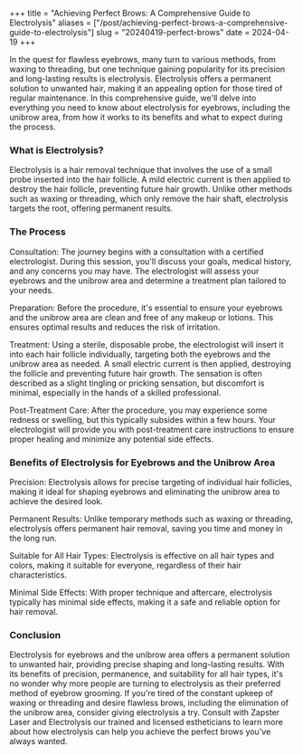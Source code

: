 +++
title = "Achieving Perfect Brows: A Comprehensive Guide to Electrolysis"
aliases = ["/post/achieving-perfect-brows-a-comprehensive-guide-to-electrolysis"]
slug = "20240419-perfect-brows"
date = 2024-04-19
+++

In the quest for flawless eyebrows, many turn to various methods, from waxing to threading, but one technique gaining popularity for its precision and long-lasting results is electrolysis. Electrolysis offers a permanent solution to unwanted hair, making it an appealing option for those tired of regular maintenance. In this comprehensive guide, we'll delve into everything you need to know about electrolysis for eyebrows, including the unibrow area, from how it works to its benefits and what to expect during the process.

### What is Electrolysis?

Electrolysis is a hair removal technique that involves the use of a small probe inserted into the hair follicle. A mild electric current is then applied to destroy the hair follicle, preventing future hair growth. Unlike other methods such as waxing or threading, which only remove the hair shaft, electrolysis targets the root, offering permanent results.

### The Process

Consultation: The journey begins with a consultation with a certified electrologist. During this session, you'll discuss your goals, medical history, and any concerns you may have. The electrologist will assess your eyebrows and the unibrow area and determine a treatment plan tailored to your needs.

Preparation: Before the procedure, it's essential to ensure your eyebrows and the unibrow area are clean and free of any makeup or lotions. This ensures optimal results and reduces the risk of irritation.

Treatment: Using a sterile, disposable probe, the electrologist will insert it into each hair follicle individually, targeting both the eyebrows and the unibrow area as needed. A small electric current is then applied, destroying the follicle and preventing future hair growth. The sensation is often described as a slight tingling or pricking sensation, but discomfort is minimal, especially in the hands of a skilled professional.

Post-Treatment Care: After the procedure, you may experience some redness or swelling, but this typically subsides within a few hours. Your electrologist will provide you with post-treatment care instructions to ensure proper healing and minimize any potential side effects.

### Benefits of Electrolysis for Eyebrows and the Unibrow Area

Precision: Electrolysis allows for precise targeting of individual hair follicles, making it ideal for shaping eyebrows and eliminating the unibrow area to achieve the desired look.

Permanent Results: Unlike temporary methods such as waxing or threading, electrolysis offers permanent hair removal, saving you time and money in the long run.

Suitable for All Hair Types: Electrolysis is effective on all hair types and colors, making it suitable for everyone, regardless of their hair characteristics.

Minimal Side Effects: With proper technique and aftercare, electrolysis typically has minimal side effects, making it a safe and reliable option for hair removal.

### Conclusion

Electrolysis for eyebrows and the unibrow area offers a permanent solution to unwanted hair, providing precise shaping and long-lasting results. With its benefits of precision, permanence, and suitability for all hair types, it's no wonder why more people are turning to electrolysis as their preferred method of eyebrow grooming. If you're tired of the constant upkeep of waxing or threading and desire flawless brows, including the elimination of the unibrow area, consider giving electrolysis a try. Consult with Zapster Laser and Electrolysis our trained and licensed estheticians to learn more about how electrolysis can help you achieve the perfect brows you've always wanted.